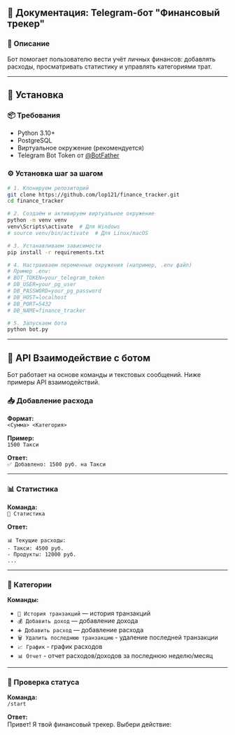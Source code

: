 ## 📘 Документация: Telegram-бот "Финансовый трекер"

### 🧾 Описание
Бот помогает пользователю вести учёт личных финансов: добавлять расходы, просматривать статистику и управлять категориями трат.

---

## 🚀 Установка

### 📦 Требования
- Python 3.10+
- PostgreSQL
- Виртуальное окружение (рекомендуется)
- Telegram Bot Token от [@BotFather](https://t.me/BotFather)

### ⚙️ Установка шаг за шагом

```bash
# 1. Клонируем репозиторий
git clone https://github.com/lop121/finance_tracker.git
cd finance_tracker

# 2. Создаём и активируем виртуальное окружение
python -m venv venv
venv\Scripts\activate  # Для Windows
# source venv/bin/activate  # Для Linux/macOS

# 3. Устанавливаем зависимости
pip install -r requirements.txt

# 4. Настраиваем переменные окружения (например, .env файл)
# Пример .env:
# BOT_TOKEN=your_telegram_token
# DB_USER=your_pg_user
# DB_PASSWORD=your_pg_password
# DB_HOST=localhost
# DB_PORT=5432
# DB_NAME=finance_tracker

# 5. Запускаем бота
python bot.py
```

---

## 📡 API Взаимодействие с ботом

Бот работает на основе команды и текстовых сообщений. Ниже примеры API взаимодействий.

### 📥 Добавление расхода

**Формат:**  
`<Сумма> <Категория>`

**Пример:**  
`1500 Такси`

**Ответ:**  
`✅ Добавлено: 1500 руб. на Такси`

---

### 📊 Статистика

**Команда:**  
`💸 Статистика`

**Ответ:**  
```
📊 Текущие расходы:
- Такси: 4500 руб.
- Продукты: 12000 руб.
...
```

---

### 📁 Категории

**Команды:**
- `📜 История транзакций` — история транзакций
- `💰 Добавить доход` — добавление дохода
- `➕ Добавить расход` — добавление расхода
- `🗑 Удалить последнюю транзакцию` - удаление последней транзакции
- `📈 График` - график расходов
- `📊 Отчет` - отчет расходов/доходов за последнюю неделю/месяц

---

### 🧪 Проверка статуса

**Команда:**  
`/start`

**Ответ:**  
Привет! Я твой финансовый трекер. Выбери действие:
